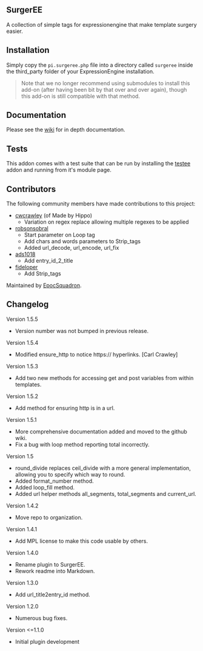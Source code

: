 SurgerEE
--------

A collection of simple tags for expressionengine that make template surgery easier.

## Installation

Simply copy the `pi.surgeree.php` file into a directory called `surgeree` inside the third_party folder of your ExpressionEngine installation.

> Note that we no longer recommend using submodules to install this add-on (after having been bit by that over and over again), though this add-on is still compatible with that method.

## Documentation

Please see the [wiki](https://github.com/dsurgeons/SurgerEE/wiki) for in depth documentation.

## Tests

This addon comes with a test suite that can be run by installing the [testee](http://devot-ee.com/add-ons/testee) addon and running from it's module page.

## Contributors

The following community members have made contributions to this project:

 - [cwcrawley](https://github.com/cwcrawley) (of Made by Hippo)
 	- Variation on regex replace allowing multiple regexes to be applied
 - [robsonsobral](https://github.com/robsonsobral)
 	- Start parameter on Loop tag
 	- Add chars and words parameters to Strip_tags
 	- Added url_decode, url_encode, url_fix
 - [ads1018](https://github.com/ads1018)
 	- Add entry_id_2_title
 - [fideloper](https://github.com/fideloper)
 	- Add Strip_tags

 Maintained by [EpocSquadron](https://github.com/epocsquadron).

## Changelog

Version 1.5.5

- Version number was not bumped in previous release.

Version 1.5.4

- Modified ensure_http to notice https:// hyperlinks. [Carl Crawley]

Version 1.5.3

 - Add two new methods for accessing get and post variables from within templates.

Version 1.5.2

 - Add method for ensuring http is in a url.

Version 1.5.1

 - More comprehensive documentation added and moved to the github wiki.
 - Fix a bug with loop method reporting total incorrectly.

Version 1.5

 - round_divide replaces ceil_divide with a more general implementation, allowing you to specify which way to round.
 - Added format_number method.
 - Added loop_fill method.
 - Added url helper methods all_segments, total_segments and current_url.

Version 1.4.2

 - Move repo to organization.

Version 1.4.1

 - Add MPL license to make this code usable by others.

Version 1.4.0

 - Rename plugin to SurgerEE.
 - Rework readme into Markdown.

Version 1.3.0

 - Add url_title2entry_id method.

Version 1.2.0

 - Numerous bug fixes.

Version <=1.1.0

 - Initial plugin development
